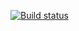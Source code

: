 [![Build status](https://ci.appveyor.com/api/projects/status/s892hmjdxjt8i95n?svg=true)](https://ci.appveyor.com/project/GLM-Alyona/tps)